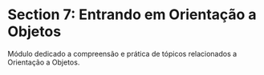 # Section 7: Entrando em Orientação a Objetos

Módulo dedicado a compreensão e prática de tópicos relacionados a Orientação a Objetos.
